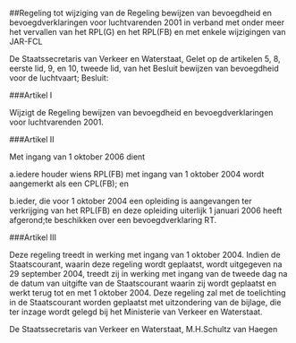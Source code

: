<meta http-equiv='Content-Type' content='text/html; charset=utf-8' />

##Regeling tot wijziging van de Regeling bewijzen van bevoegdheid en bevoegdverklaringen voor luchtvarenden 2001 in verband met onder meer het vervallen van het RPL(G) en het RPL(FB) en met enkele wijzigingen van JAR-FCL

De Staatssecretaris van Verkeer en Waterstaat,
Gelet op de artikelen 5, 8, eerste lid, 9, en 10, tweede lid, van het Besluit bewijzen van bevoegdheid voor de luchtvaart;
Besluit:

###Artikel I 

Wijzigt de Regeling bewijzen van bevoegdheid en bevoegdverklaringen voor luchtvarenden 2001.

###Artikel II 

Met ingang van 1 oktober 2006 dient

a.iedere houder wiens RPL(FB) met ingang van 1 oktober 2004 wordt aangemerkt als een CPL(FB); en

b.ieder, die voor 1 oktober 2004 een opleiding is aangevangen ter verkrijging van het RPL(FB) en deze opleiding uiterlijk 1 januari 2006 heeft afgerond;te beschikken over een bevoegdverklaring RT.

###Artikel III 

Deze regeling treedt in werking met ingang van 1 oktober 2004. Indien de Staatscourant, waarin deze regeling wordt geplaatst, wordt uitgegeven na 29 september 2004, treedt zij in werking met ingang van de tweede dag na de datum van uitgifte van de Staatscourant waarin zij wordt geplaatst en werkt terug tot en met 1 oktober 2004.
Deze regeling zal met de toelichting in de Staatscourant worden geplaatst met uitzondering van de bijlage, die ter inzage wordt gelegd bij het Ministerie van Verkeer en Waterstaat.

De 
Staatssecretaris van Verkeer en Waterstaat, 
M.H.Schultz van Haegen
